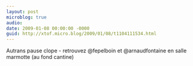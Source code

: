 ```yaml
---
layout: post
microblog: true
audio: 
date: 2009-01-08 00:00:00 -0000
guid: http://xtof.micro.blog/2009/01/08/t1104111534.html
---
```

Autrans pause clope - retrouvez @fepelboin et @arnaudfontaine en salle marmotte (au fond cantine)
